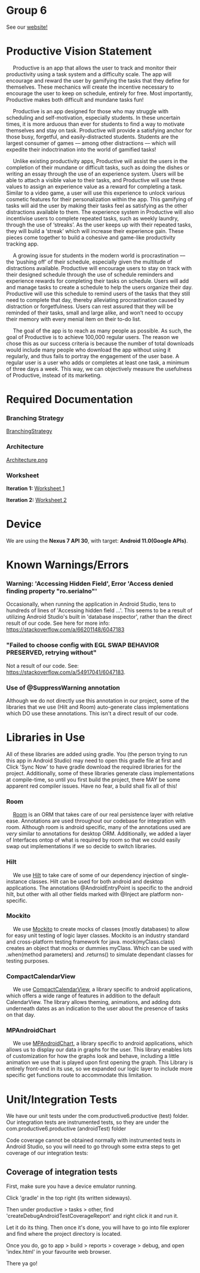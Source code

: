 # Group 6

See our [website!](./productive-website/public/index.html)

# Productive Vision Statement 

&emsp; Productive is an app that allows the user to track and monitor their productivity using a task system and a difficulty scale. The app will encourage and reward the user by gamifying the tasks that they define for themselves.  These mechanics will create the incentive necessary to encourage the user to keep on schedule, entirely for free. Most importantly, Productive makes both difficult and mundane tasks fun!  

&emsp; Productive is an app designed for those who may struggle with scheduling and self-motivation, especially students. In these uncertain times, it is more arduous than ever for students to find a way to motivate themselves and stay on task. Productive will provide a satisfying anchor for those busy, forgetful, and easily-distracted students. Students are the largest consumer of games –– among other distractions –– which will expedite their indoctrination into the world of gamified tasks!  

&emsp; Unlike existing productivity apps, Productive will assist the users in the completion of their mundane or difficult tasks, such as doing the dishes or writing an essay through the use of an experience system. Users will be able to attach a visible value to their tasks, and Productive will use these values to assign an experience value as a reward for completing a task. Similar to a video game, a user will use this experience to unlock various cosmetic features for their personalization within the app. This gamifying of tasks will aid the user by making their tasks feel as satisfying as the other distractions available to them. The experience system in Productive will also incentivise users to complete repeated tasks, such as weekly laundry, through the use of ‘streaks’. As the user keeps up with their repeated tasks, they will build a ‘streak’ which will increase their experience gain. These pieces come together to build a cohesive and game-like productivity tracking app.  

&emsp; A growing issue for students in the modern world is procrastination –– the ‘pushing off’ of their schedule, especially given the multitude of distractions available. Productive will encourage users to stay on track with their designed schedule through the use of schedule reminders and experience rewards for completing their tasks on schedule. Users will add and manage tasks to create a schedule to help the users organize their day. Productive will use this schedule to remind users of the tasks that they still need to complete that day, thereby alleviating procrastination caused by distraction or forgetfulness. Users can rest assured that they will be reminded of their tasks, small and large alike, and won’t need to occupy their memory with every menial item on their to-do list.

&emsp; The goal of the app is to reach as many people as possible. As such, the goal of Productive is to achieve 100,000 regular users. The reason we chose this as our success criteria is because the number of total downloads would include many people who download the app without using it regularly, and thus fails to portray the engagement of the user base. A regular user is a user who adds or completes at least one task, a minimum of three days a week. This way, we can objectively measure the usefulness of Productive, instead of its marketing. 

# Required Documentation

### Branching Strategy
[BranchingStrategy](https://code.cs.umanitoba.ca/3350-winter-2021-a01/Productive-6/-/blob/master/BranchingStratagy.md)

### Architecture
[Architecture.png](https://code.cs.umanitoba.ca/3350-winter-2021-a01/Productive-6/-/blob/master/architecture.png)

### Worksheet
**Iteration 1:** [Worksheet 1](https://code.cs.umanitoba.ca/3350-winter-2021-a01/Productive-6/-/blob/master/i1_worksheet.md)

**Iteration 2:** [Worksheet 2](https://code.cs.umanitoba.ca/3350-winter-2021-a01/Productive-6/-/blob/master/i2_worksheet.md)

# Device

We are using the **Nexus 7 API 30**, with target: **Android 11.0(Google APIs)**.

# Known Warnings/Errors

### Warning: 'Accessing Hidden Field', Error 'Access denied finding property "ro.serialno"'
Occasionally, when running the application in Android Studio, tens to hundreds of lines of 'Accessing hidden field ...'. This seems to be a result of utilizing Android Studio's built in 'database inspector', rather than the direct result of our code. See here for more info: https://stackoverflow.com/a/66201148/6047183

### "Failed to choose config with EGL SWAP BEHAVIOR PRESERVED, retrying without"
Not a result of our code. See: https://stackoverflow.com/a/54917041/6047183.

### Use of @SuppressWarning annotation
Although we do not directly use this annotation in our project, some of the libraries that we use (Hilt and Room) auto-generate class implementations which DO use these annotations. This isn't a direct result of our code.


# Libraries in Use
All of these libraries are added using gradle. You (the person trying to run this app in Android Studio) may need to open this gradle file at first and Click 'Sync Now' to have gradle download the required libraries for the project.
Additionally, some of these libraries generate class implementations at compile-time, so until you first build the project, there MAY be some apparent red compiler issues. Have no fear, a build shall fix all of this!

### Room
&emsp; [Room](https://developer.android.com/jetpack/androidx/releases/room) is an ORM that takes care of our real persistence layer with relative ease. Annotations are used throughout our codebase for integration with room. Although room is android specific, many of the annotations used are _very_ similar to annotations for desktop ORM. Additionally, we added a layer of Interfaces ontop of what is required by room so that we could easily swap out implementations if we so decide to switch libraries.

### Hilt
&emsp; We use [Hilt](https://dagger.dev/hilt/) to take care of some of our dependency injection of single-instance classes. Hilt can be used for both android and desktop applications. The annotations @AndroidEntryPoint is specific to the android hilt, but other with all other fields marked with @Inject are platform non-specific.  

### Mockito  
&emsp; We use [Mockito](https://mvnrepository.com/artifact/org.mockito/mockito-core) to create mocks of classes (mostly databases) to allow for easy unit testing of logic layer classes. Mockito is an industry standard and cross-platform testing framework for java. mock(myClass.class) creates an object that mocks or dummies myClass. Which can be used with .when(method parameters) and .returns() to simulate dependant classes for testing purposes.

### CompactCalendarView
&emsp; We use [CompactCalendarView](https://github.com/SundeepK/CompactCalendarView), a library specific to android applications, which offers a wide range of features in addition to the default CalendarView. The library allows theming, animations, and adding dots underneath dates as an indication to the user about the presence of tasks on that day.

### MPAndroidChart
&emsp; We use [MPAndroidChart](https://github.com/PhilJay/MPAndroidChart), a library specific to android applications, which allows us to display our data in graphs for the user. This library enables lots of customization for how the graphs look and behave, including a little animation we use that is played upon first opening the graph. This Library is entirely front-end in its use, so we expanded our logic layer to include more specific get functions route to accommodate this limitation.

# Unit/Integration Tests
We have our unit tests under the com.productive6.productive (test) folder.
Our integration tests are instrumented tests, so they are under the com.productive6.productive (androidTest) folder

Code coverage cannot be obtained normally with instrumented tests in Android Studio, so you will need to go through some extra steps to get coverage of our integration tests:

## Coverage of integration tests

First, make sure you have a device emulator running.

Click 'gradle' in the top right (its written sideways).

Then under productive > tasks > other, find 'createDebugAndroidTestCoverageReport' and right click it and run it.

Let it do its thing. Then once it's done, you will have to go into file explorer and find where the project directory is located.

Once you do, go to app > build > reports > coverage > debug, and open 'index.html' in your favourite web browser.

There ya go!